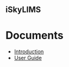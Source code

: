 iSkyLIMS 
------------

Documents
=========

* [Introduction](introduction.md)
* [User Guide](user_guide.md)

   



